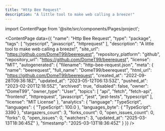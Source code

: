 ```yaml
---
title: "Http Bee Request"
description: "A little tool to make web calling a breeze!"
---
```

import ContentPage from '@site/src/components/Pages/project';

<ContentPage
    data={{
  "name": "Http Bee Request",
  "type": "package",
  "tags": [
    "typescript",
    "javascript",
    "httprequest"
  ],
  "description": "A little tool to make web calling a breeze!",
  "site_url": "https://github.com/DomeT99/beerequest",
  "repository_platform": "github",
  "repository_url": "https://github.com/DomeT99/beerequest",
  "license": "MIT",
  "autogenerated": {
    "filename": "http-bee-request.json",
    "meta": {
      "name": "beerequest",
      "full_name": "DomeT99/beerequest",
      "html_url": "https://github.com/DomeT99/beerequest",
      "created_at": "2022-09-28T09:36:18Z",
      "updated_at": "2023-05-12T06:13:53Z",
      "pushed_at": "2023-02-20T12:18:55Z",
      "archived": true,
      "disabled": false,
      "owner": "DomeT99",
      "owner_type": "User",
      "topics": [
        "api",
        "fetch",
        "fetch-api",
        "frontend",
        "httprequest",
        "javascript",
        "jest",
        "jest-tests",
        "typescript"
      ],
      "license": "MIT License"
    },
    "analytics": {
      "language": "TypeScript",
      "languages": {
        "TypeScript": 100.0
      },
      "languages_byte": {
        "TypeScript": 3390
      },
      "stargazers_count": 3,
      "forks_count": 0,
      "open_issues_count": 0,
      "forks": 0,
      "open_issues": 0,
      "watchers": 3,
      "updated_at": "2025-03-13T18:36:45Z"
    },
    "timestamp": "2025-03-13T18:36:45Z"
  }
}}
/>
